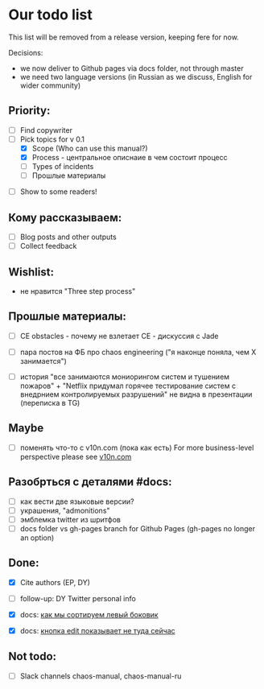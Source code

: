 # Our todo list

This list will be removed from a release version, keeping fere for now. 

Decisions:

- we now deliver to Github pages via docs folder, not through master
- we need two language versions (in Russian as we discuss, English for wider community)

## Priority:

* [ ] Find copywriter
* [ ] Pick topics for v 0.1
    * [x] Scope (Who can use this manual?)
    * [x] Process - центральное описнаие в чем состоит процесс
    * [ ] Types of incidents
    * [ ] Прошлые материалы
- [ ] Show to some readers! 

## Кому рассказываем:

- [ ] Blog posts and other outputs
- [ ] Collect feedback 

## Wishlist:

- не нравится "Three step process"

## Прошлые материалы:

- [ ] CE obstacles - почему не взлетает CE - дискуссия  c Jade

- [ ] пара постов на ФБ про chaos engineering ("я наконце поняла, чем X занимается")

- [ ] история "все занимаются мониорингом систем и тушением пожаров" + 
      "Netflix придумал горячее тестирование систем с внедрнием контролируемых разрушений"
       не видна в презентации (переписка в TG) 

## Maybe

- [ ] поменять что-то с v10n.com (пока как есть) For more business-level perspective please see [v10n.com](https://v10n.com)

## Разобрться с деталями #docs:

- [ ] как вести две языковые версии?
- [ ] украшения, "admonitions"
- [ ] эмблемка twitter из шритфов
- [ ] docs folder vs gh-pages branch for Github Pages (gh-pages no longer an option)
 
## Done:

- [x] Cite authors (EP, DY)
- [ ] follow-up: DY Twitter personal info
- [x] docs: [как мы сортируем левый боковик](https://github.com/mkdocs/mkdocs/issues/2113)
- [x] docs: [кнопка edit показывает не туда сейчас](https://github.com/chaos-manual/docs/issues/1)


## Not todo:

- [ ] Slack channels chaos-manual, chaos-manual-ru


